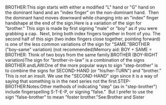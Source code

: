 BROTHER:This sign starts with either a modified "L" hand or "G" hand 
	on the dominant hand and an "index finger" on the non-dominant hand.  
	Then the dominant hand moves downward while changing into an 
	"index" finger handshape at the end of the sign.Here is a variation of the sign for "brother."
This sign is made by first signing "male" or "boy" as if you were grabbing a cap. 
Next, bring both index fingers together in front of you. The second half of this sign (two index fingers close together, 
pointing forward) is one of the less common variations of the sign for "SAME."BROTHER ("boy-same" 
variation) (not recommended)Memory aid: BOY + SAME = BROTHER: Think of two boys from the 
same family.BROTHER (BOY-RIGHT variation)The sign for "brother-in-law" is a combination of the signs BROTHER andLAW.One of the more popular ways to sign "step-brother" is to combine the signs 
	for SECOND-HAND (or "his/her-TURN") and "brother." This is not an 
	insult. We use the "SECOND-HAND" sign since it is a way of saying that 
	something is in the next series not the first.STEP-BROTHER:Notes:Other methods of indicating "step" 
(as in "step-brother") include fingerspelling S-T-E-P, or signing 
"false."  But I prefer to use the sign "false-brother" to mean 
"foster brother."See:Brother 
  and Sister